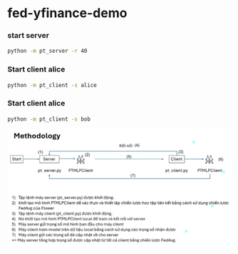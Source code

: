 # fed-yfinance-demo

### start server
```bash
python -m pt_server -r 40
```
### Start client alice
```bash
python -m pt_client -s alice
```

### Start client alice
```bash
python -m pt_client -s bob
```


<div align="center">
<img src="asset/workflow.png">
</div>